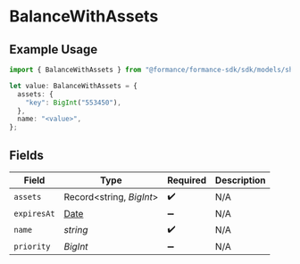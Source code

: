 # BalanceWithAssets

## Example Usage

```typescript
import { BalanceWithAssets } from "@formance/formance-sdk/sdk/models/shared";

let value: BalanceWithAssets = {
  assets: {
    "key": BigInt("553450"),
  },
  name: "<value>",
};
```

## Fields

| Field                                                                                         | Type                                                                                          | Required                                                                                      | Description                                                                                   |
| --------------------------------------------------------------------------------------------- | --------------------------------------------------------------------------------------------- | --------------------------------------------------------------------------------------------- | --------------------------------------------------------------------------------------------- |
| `assets`                                                                                      | Record<string, *BigInt*>                                                                      | :heavy_check_mark:                                                                            | N/A                                                                                           |
| `expiresAt`                                                                                   | [Date](https://developer.mozilla.org/en-US/docs/Web/JavaScript/Reference/Global_Objects/Date) | :heavy_minus_sign:                                                                            | N/A                                                                                           |
| `name`                                                                                        | *string*                                                                                      | :heavy_check_mark:                                                                            | N/A                                                                                           |
| `priority`                                                                                    | *BigInt*                                                                                      | :heavy_minus_sign:                                                                            | N/A                                                                                           |